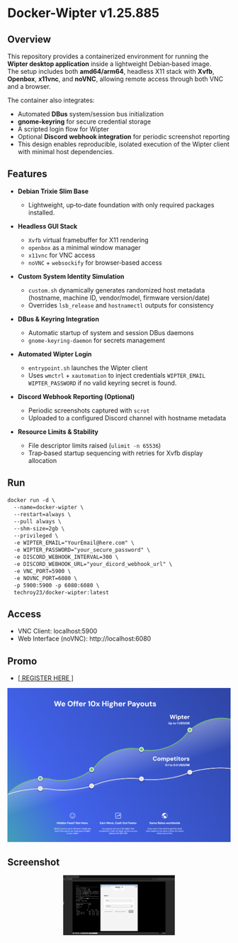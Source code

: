 # Docker-Wipter v1.25.885
 
## Overview
This repository provides a containerized environment for running the **Wipter desktop application** inside a lightweight Debian‑based image.  
The setup includes both **amd64/arm64**, headless X11 stack with **Xvfb**, **Openbox**, **x11vnc**, and **noVNC**, allowing remote access through both VNC and a browser.  

The container also integrates:
- Automated **DBus** system/session bus initialization
- **gnome-keyring** for secure credential storage
- A scripted login flow for Wipter
- Optional **Discord webhook integration** for periodic screenshot reporting
- This design enables reproducible, isolated execution of the Wipter client with minimal host dependencies.

## Features
- **Debian Trixie Slim Base**  
  - Lightweight, up‑to‑date foundation with only required packages installed.

- **Headless GUI Stack**  
  - `Xvfb` virtual framebuffer for X11 rendering  
  - `openbox` as a minimal window manager  
  - `x11vnc` for VNC access  
  - `noVNC` + `websockify` for browser‑based access

- **Custom System Identity Simulation**  
  - `custom.sh` dynamically generates randomized host metadata (hostname, machine ID, vendor/model, firmware version/date)  
  - Overrides `lsb_release` and `hostnamectl` outputs for consistency

- **DBus & Keyring Integration**  
  - Automatic startup of system and session DBus daemons  
  - `gnome-keyring-daemon` for secrets management  

- **Automated Wipter Login**  
  - `entrypoint.sh` launches the Wipter client  
  - Uses `wmctrl` + `xautomation` to inject credentials `WIPTER_EMAIL` `WIPTER_PASSWORD` if no valid keyring secret is found.

- **Discord Webhook Reporting (Optional)**  
  - Periodic screenshots captured with `scrot`  
  - Uploaded to a configured Discord channel with hostname metadata

- **Resource Limits & Stability**  
  - File descriptor limits raised (`ulimit -n 65536`)  
  - Trap‑based startup sequencing with retries for Xvfb display allocation

## Run
```
docker run -d \
  --name=docker-wipter \
  --restart=always \
  --pull always \
  --shm-size=2gb \
  --privileged \
  -e WIPTER_EMAIL="YourEmail@here.com" \
  -e WIPTER_PASSWORD="your_secure_password" \
  -e DISCORD_WEBHOOK_INTERVAL=300 \
  -e DISCORD_WEBHOOK_URL="your_dicord_webhook_url" \
  -e VNC_PORT=5900 \
  -e NOVNC_PORT=6080 \
  -p 5900:5900 -p 6080:6080 \
  techroy23/docker-wipter:latest
```

## Access
- VNC Client: localhost:5900
- Web Interface (noVNC): http://localhost:6080

## Promo
<ul><li><a href="https://wipter.com/register?via=66075F1E60"> [ REGISTER HERE ] </a></li></ul>
<div align="center">
  <a width="50%" href="https://wipter.com/register?via=66075F1E60">
    <img src="https://raw.githubusercontent.com/techroy23/Docker-Wipter/refs/heads/main/screenshot/img0.png" alt="Alt text">
  </a>
</div>

## Screenshot
<div align="center">
  <img width="50%" src="https://raw.githubusercontent.com/techroy23/Docker-Wipter/refs/heads/main/screenshot/img1.png" alt="Alt text">
</div>


